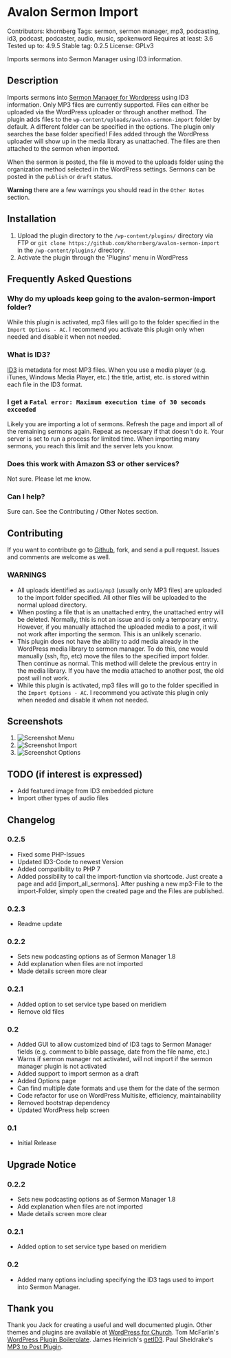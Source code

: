 # Avalon Sermon Import
Contributors: khornberg
Tags: sermon, sermon manager, mp3, podcasting, id3, podcast, podcaster, audio, music, spokenword
Requires at least: 3.6
Tested up to: 4.9.5
Stable tag: 0.2.5
License: GPLv3

Imports sermons into Sermon Manager using ID3 information.

## Description

Imports sermons into [Sermon Manager for Wordpress](https://bitbucket.org/wpforchurch/sermon-manager-for-wordpress) using ID3 information. Only MP3 files are currently supported. Files can either be uploaded via the WordPress uploader or through another method. The plugin adds files to the `wp-content/uploads/avalon-sermon-import` folder by default. A different folder can be specified in the options. The plugin only searches the base folder specified! Files added through the WordPress uploader will show up in the media library as unattached. The files are then attached to the sermon when imported.

When the sermon is posted, the file is moved to the uploads folder using the organization method selected in the WordPress settings. Sermons can be posted in the `publish` or `draft` status.

**Warning** there are a few warnings you should read in the `Other Notes` section.

## Installation

1. Upload the plugin directory to the `/wp-content/plugins/` directory via FTP or `git clone https://github.com/khornberg/avalon-sermon-import` in the `/wp-content/plugins/` directory.
2. Activate the plugin through the 'Plugins' menu in WordPress

## Frequently Asked Questions

### Why do my uploads keep going to the avalon-sermon-import folder?
While this plugin is activated, mp3 files will go to the folder specified in the `Import Options - AC`. I recommend you activate this plugin only when needed and disable it when not needed.

### What is ID3?
[ID3](http://en.wikipedia.com/wiki/ID3) is metadata for most MP3 files. When you use a media player (e.g. iTunes, Windows Media Player, etc.) the title, artist, etc. is stored within each file in the ID3 format.

### I get a `Fatal error: Maximum execution time of 30 seconds exceeded`
Likely you are importing a lot of sermons. Refresh the page and import all of the remaining sermons again. Repeat as necessary if that doesn't do it. Your server is set to run a process for limited time. When importing many sermons, you reach this limit and the server lets you know.

### Does this work with Amazon S3 or other services?
Not sure. Please let me know.

### Can I help?
Sure can. See the Contributing / Other Notes section.

## Contributing
If you want to contribute go to [Github](https://github.com/khornberg/avalon-sermon-import), fork, and send a pull request. Issues and comments are welcome as well.

### **WARNINGS**
* All uploads identified as `audio/mp3` (usually only MP3 files) are uploaded to the import folder specified. All other files will be uploaded to the normal upload directory.
* When posting a file that is an unattached entry, the unattached entry will be deleted. Normally, this is not an issue and is only a temporary entry. However, if you manually attached the uploaded media to a post, it will not work after importing the sermon. This is an unlikely scenario.
* This plugin does not have the ability to add media already in the WordPress media library to sermon manager. To do this, one would manually (ssh, ftp, etc) move the files to the specified import folder. Then continue as normal. This method will delete the previous entry in the media library. If you have the media attached to another post, the old post will not work.
* While this plugin is activated, mp3 files will go to the folder specified in the `Import Options - AC`. I recommend you activate this plugin only when needed and disable it when not needed.

## Screenshots

1. ![Screenshot Menu](wp-assets/screenshot-2.png)
2. ![Screenshot Import](wp-assets/screenshot-1.png)
3. ![Screenshot Options](wp-assets/screenshot-3.png)

## TODO (if interest is expressed)
- Add featured image from ID3 embedded picture
- Import other types of audio files

## Changelog

### 0.2.5
* Fixed some PHP-Issues
* Updated ID3-Code to newest Version
* Added compatibility to PHP 7
* Added possibility to call the import-function via shortcode. Just create a page and add [import_all_sermons]. After pushing a new mp3-File to the import-Folder, simply open the created page and the Files are published.

### 0.2.3
* Readme update

### 0.2.2
* Sets new podcasting options as of Sermon Manager 1.8
* Add explanation when files are not imported
* Made details screen more clear

### 0.2.1
* Added option to set service type based on meridiem
* Remove old files

### 0.2
* Added GUI to allow customized bind of ID3 tags to Sermon Manager fields (e.g. comment to bible passage, date from the file name, etc.)
* Warns if sermon manager not activated, will not import if the sermon manager plugin is not activated
* Added support to import sermon as a draft
* Added Options page
* Can find multiple date formats and use them for the date of the sermon
* Code refactor for use on WordPress Multisite, efficiency, maintainability
* Removed bootstrap dependency
* Updated WordPress help screen

### 0.1
* Initial Release

## Upgrade Notice

### 0.2.2
* Sets new podcasting options as of Sermon Manager 1.8
* Add explanation when files are not imported
* Made details screen more clear

### 0.2.1
* Added option to set service type based on meridiem

### 0.2
* Added many options including specifying the ID3 tags used to import into Sermon Manager.

## Thank you
Thank you Jack for creating a useful and well documented plugin. Other themes and plugins are available at [WordPress for Church](http://www.wpforchurch.com/).
Tom McFarlin's [WordPress Plugin Boilerplate](https://github.com/tommcfarlin/WordPress-Plugin-Boilerplate).
James Heinrich's [getID3](https://github.com/JamesHeinrich/getID3).
Paul Sheldrake's [MP3 to Post Plugin](www.fractured-state.com/2011/09/mp3-to-post-plugin).
